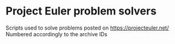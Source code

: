 # Project Euler problem solvers
Scripts used to solve problems posted on https://projecteuler.net/ 
Numbered accordingly to the archive IDs